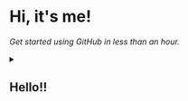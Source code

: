 <!-- 
  <<< Author notes: Header of the course >>> 
  Include a 1280×640 image, course title in sentence case, and a concise description in emphasis.
  In your repository settings: enable template repository, add your 1280×640 social image, auto delete head branches.
  Add your open source license, GitHub uses Creative Commons Attribution 4.0 International.
-->

# Hi, it's me!

_Get started using GitHub in less than an hour._

<!-- 
  <<< Author notes: Start of the course >>> 
  Include start button, a note about Actions minutes,
  and tell the learner why they should take the course.
  Each step should be wrapped in <details>/<summary>, with an `id` set.
  The start <details> should have `open` as well.
  Do not use quotes on the <details> tag attributes.
-->

<details id=0>
<summary><h2>Hello!!</h2></summary>

I'm new in this work space so, I would like to have a lot of share but it isn't the case.

- **First**: I have been working on my self-develop and is my first time to use Git.
- **Then**: I worked in diferent programs before such as apps web and no less important shool projets like a management clinic system.

That is all for now, I will continue update this.
